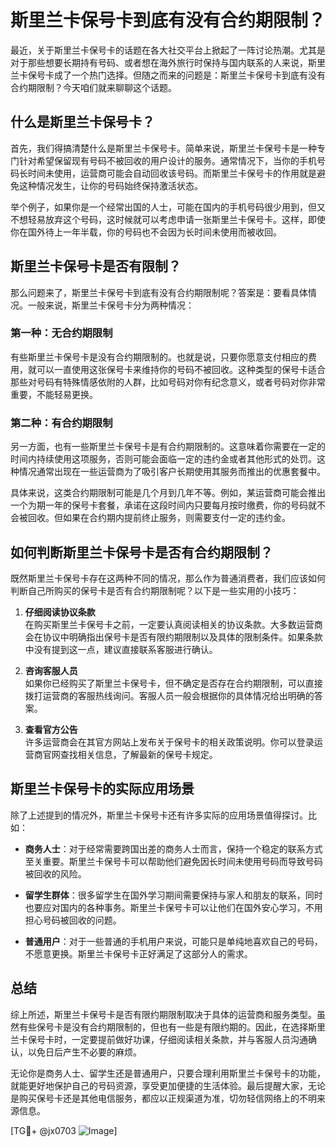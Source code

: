 # 斯里兰卡保号卡到底有没有合约期限制？

最近，关于斯里兰卡保号卡的话题在各大社交平台上掀起了一阵讨论热潮。尤其是对于那些想要长期持有号码、或者想在海外旅行时保持与国内联系的人来说，斯里兰卡保号卡成了一个热门选择。但随之而来的问题是：斯里兰卡保号卡到底有没有合约期限制？今天咱们就来聊聊这个话题。

## 什么是斯里兰卡保号卡？

首先，我们得搞清楚什么是斯里兰卡保号卡。简单来说，斯里兰卡保号卡是一种专门针对希望保留现有号码不被回收的用户设计的服务。通常情况下，当你的手机号码长时间未使用，运营商可能会自动回收该号码。而斯里兰卡保号卡的作用就是避免这种情况发生，让你的号码始终保持激活状态。

举个例子，如果你是一个经常出国的人士，可能在国内的手机号码很少用到，但又不想轻易放弃这个号码，这时候就可以考虑申请一张斯里兰卡保号卡。这样，即使你在国外待上一年半载，你的号码也不会因为长时间未使用而被收回。

## 斯里兰卡保号卡是否有限制？

那么问题来了，斯里兰卡保号卡到底有没有合约期限制呢？答案是：要看具体情况。一般来说，斯里兰卡保号卡分为两种情况：

### 第一种：无合约期限制

有些斯里兰卡保号卡是没有合约期限制的。也就是说，只要你愿意支付相应的费用，就可以一直使用这张保号卡来维持你的号码不被回收。这种类型的保号卡适合那些对号码有特殊情感依附的人群，比如号码对你有纪念意义，或者号码对你非常重要，不能轻易更换。

### 第二种：有合约期限制

另一方面，也有一些斯里兰卡保号卡是有合约期限制的。这意味着你需要在一定的时间内持续使用这项服务，否则可能会面临一定的违约金或者其他形式的处罚。这种情况通常出现在一些运营商为了吸引客户长期使用其服务而推出的优惠套餐中。

具体来说，这类合约期限制可能是几个月到几年不等。例如，某运营商可能会推出一个为期一年的保号卡套餐，承诺在这段时间内只要每月按时缴费，你的号码就不会被回收。但如果在合约期内提前终止服务，则需要支付一定的违约金。

## 如何判断斯里兰卡保号卡是否有合约期限制？

既然斯里兰卡保号卡存在这两种不同的情况，那么作为普通消费者，我们应该如何判断自己所购买的保号卡是否有合约期限制呢？以下是一些实用的小技巧：

1. **仔细阅读协议条款**  
   在购买斯里兰卡保号卡之前，一定要认真阅读相关的协议条款。大多数运营商会在协议中明确指出保号卡是否有限约期限制以及具体的限制条件。如果条款中没有提到这一点，建议直接联系客服进行确认。

2. **咨询客服人员**  
   如果你已经购买了斯里兰卡保号卡，但不确定是否存在合约期限制，可以直接拨打运营商的客服热线询问。客服人员一般会根据你的具体情况给出明确的答案。

3. **查看官方公告**  
   许多运营商会在其官方网站上发布关于保号卡的相关政策说明。你可以登录运营商官网查找相关信息，了解最新的保号卡规定。

## 斯里兰卡保号卡的实际应用场景

除了上述提到的情况外，斯里兰卡保号卡还有许多实际的应用场景值得探讨。比如：

- **商务人士**：对于经常需要跨国出差的商务人士而言，保持一个稳定的联系方式至关重要。斯里兰卡保号卡可以帮助他们避免因长时间未使用号码而导致号码被回收的风险。
  
- **留学生群体**：很多留学生在国外学习期间需要保持与家人和朋友的联系，同时也要应对国内的各种事务。斯里兰卡保号卡可以让他们在国外安心学习，不用担心号码被回收的问题。

- **普通用户**：对于一些普通的手机用户来说，可能只是单纯地喜欢自己的号码，不愿意更换。斯里兰卡保号卡正好满足了这部分人的需求。

## 总结

综上所述，斯里兰卡保号卡是否有限约期限制取决于具体的运营商和服务类型。虽然有些保号卡是没有合约期限制的，但也有一些是有限约期的。因此，在选择斯里兰卡保号卡时，一定要提前做好功课，仔细阅读相关条款，并与客服人员沟通确认，以免日后产生不必要的麻烦。

无论你是商务人士、留学生还是普通用户，只要合理利用斯里兰卡保号卡的功能，就能更好地保护自己的号码资源，享受更加便捷的生活体验。最后提醒大家，无论是购买保号卡还是其他电信服务，都应以正规渠道为准，切勿轻信网络上的不明来源信息。

[TG💪+ @jx0703 ![Image](https://github.com/user-attachments/assets/dbca1d08-cadb-493c-b0ec-ad6f7a83f270)]